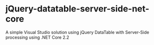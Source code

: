 # jQuery-datatable-server-side-net-core
A simple Visual Studio solution using jQuery DataTable with Server-Side processing using .NET Core 2.2
